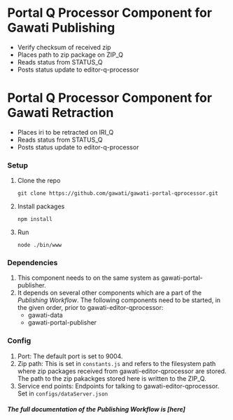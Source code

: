 # Portal Q Processor Component for Gawati Publishing
- Verify checksum of received zip
- Places path to zip package on ZIP_Q 
- Reads status from STATUS_Q 
- Posts status update to editor-q-processor

# Portal Q Processor Component for Gawati Retraction
- Places iri to be retracted on IRI_Q 
- Reads status from STATUS_Q 
- Posts status update to editor-q-processor

### Setup
1. Clone the repo
    ```
    git clone https://github.com/gawati/gawati-portal-qprocessor.git
    ```
2. Install packages
    ```
    npm install
    ```
3. Run
    ```
    node ./bin/www
    ```

### Dependencies
1. This component needs to on the same system as gawati-portal-publisher.
2. It depends on several other components which are a part of the *Publishing Workflow*. The following components need to be started, in the given order, prior to gawati-editor-qprocessor:
    - gawati-data
    - gawati-portal-publisher

### Config
1. Port: The default port is set to 9004.
2. Zip path: This is set in `constants.js` and refers to the filesystem path where zip packages received from gawati-editor-qprocessor are stored. The path to the zip pakackges stored here is written to the ZIP_Q.
3. Service end points: Endpoints for talking to gawati-editor-qprocessor. Set in `configs/dataServer.json`

##### The full documentation of the *Publishing Workflow* is [here]
